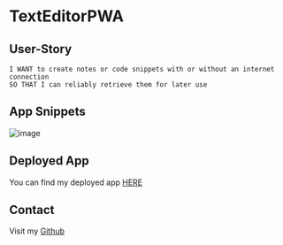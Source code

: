 # TextEditorPWA

## User-Story

```AS A developer
I WANT to create notes or code snippets with or without an internet connection
SO THAT I can reliably retrieve them for later use
```

## App Snippets

![image](https://github.com/dirie93/TextEditorPWA/assets/128429238/4292d427-c7b2-4a6e-882d-c52125f2853f)
 

## Deployed App

You can find my deployed app [HERE](https://secret-garden-06656-0094acdf6e6f.herokuapp.com/)

## Contact

Visit my [Github](https://github.com/dirie93/TextEditorPWA)


